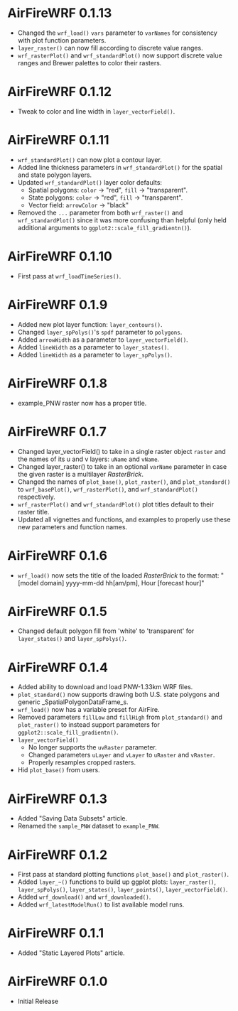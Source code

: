 # AirFireWRF 0.1.13

* Changed the `wrf_load()` `vars` parameter to `varNames` for consistency with
plot function parameters.
* `layer_raster()` can now fill according to discrete value ranges.
* `wrf_rasterPlot()` and `wrf_standardPlot()` now support discrete value ranges 
and Brewer palettes to color their rasters.

# AirFireWRF 0.1.12

* Tweak to color and line width in `layer_vectorField()`.

# AirFireWRF 0.1.11

* `wrf_standardPlot()` can now plot a contour layer.
* Added line thickness parameters in `wrf_standardPlot()` for the spatial and 
state polygon layers.
* Updated `wrf_standardPlot()` layer color defaults:
  * Spatial polygons: `color` -> "red", `fill` -> "transparent".
  * State polygons: `color` -> "red", `fill` -> "transparent".
  * Vector field: `arrowColor` -> "black"
* Removed the `...` parameter from both `wrf_raster()` and `wrf_standardPlot()`
since it was more confusing than helpful (only held additional arguments to
`ggplot2::scale_fill_gradientn()`).

# AirFireWRF 0.1.10

* First pass at `wrf_loadTimeSeries()`.

# AirFireWRF 0.1.9

* Added new plot layer function: `layer_contours()`.
* Changed `layer_spPolys()`'s `spdf` parameter to `polygons`.
* Added `arrowWidth` as a parameter to `layer_vectorField()`.
* Added `lineWidth` as a parameter to `layer_states()`.
* Added `lineWidth` as a parameter to `layer_spPolys()`.

# AirFireWRF 0.1.8

* example_PNW raster now has a proper title.

# AirFireWRF 0.1.7

* Changed layer_vectorField() to take in a single raster object `raster` and the
names of its u and v layers: `uName` and `vName`.
* Changed layer_raster() to take in an optional `varName` parameter in case the
given raster is a multilayer *RasterBrick*.
* Changed the names of `plot_base()`, `plot_raster()`, and `plot_standard()` to
`wrf_basePlot()`, `wrf_rasterPlot()`, and `wrf_standardPlot()` respectively.
* `wrf_rasterPlot()` and `wrf_standardPlot()` plot titles default to their
raster title.
* Updated all vignettes and functions, and examples to properly use these new 
parameters and function names.

# AirFireWRF 0.1.6

* `wrf_load()` now sets the title of the loaded *RasterBrick* to the format:
"[model domain] yyyy-mm-dd hh[am/pm], Hour [forecast hour]"

# AirFireWRF 0.1.5

* Changed default polygon fill from 'white' to 'transparent' for `layer_states()`
and `layer_spPolys()`.

# AirFireWRF 0.1.4

* Added ability to download and load PNW-1.33km WRF files.
* `plot_standard()` now supports drawing both U.S. state polygons and generic 
_SpatialPolygonDataFrame_s.
* `wrf_load()` now has a variable preset for AirFire.
* Removed parameters `fillLow` and `fillHigh` from `plot_standard()` and 
`plot_raster()` to instead support parameters for 
`ggplot2::scale_fill_gradientn()`.
* `layer_vectorField()` 
  * No longer supports the `uvRaster` parameter.
  * Changed parameters `uLayer` and `vLayer` to `uRaster` and `vRaster`.
  * Properly resamples cropped rasters.
* Hid `plot_base()` from users.

# AirFireWRF 0.1.3

* Added "Saving Data Subsets" article.
* Renamed the `sample_PNW` dataset to `example_PNW`.

# AirFireWRF 0.1.2

* First pass at standard plotting functions `plot_base()` and `plot_raster()`.
* Added `layer_~()` functions to build up ggplot plots: `layer_raster()`,
`layer_spPolys()`, `layer_states()`, `layer_points()`, `layer_vectorField()`.
* Added `wrf_download()` and `wrf_downloaded()`.
* Added `wrf_latestModelRun()` to list available model runs.

# AirFireWRF 0.1.1

* Added "Static Layered Plots" article.

# AirFireWRF 0.1.0

* Initial Release

